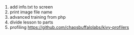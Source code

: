 
1. add info.txt to screen
2. print image file name
3. advanced training from php
4. divide lesson to parts
5. profiling https://github.com/chaosbuffalolabs/kivy-profilers